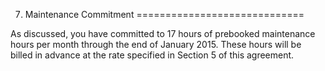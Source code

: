 7. Maintenance Commitment
=============================

As discussed, you have committed to 17 hours of prebooked maintenance hours per month through the end of January 2015. These hours will be billed in advance at the rate specified in Section 5 of this agreement.